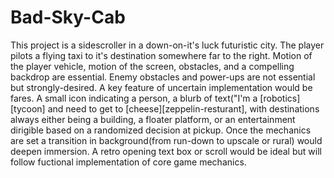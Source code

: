 # Bad-Sky-Cab

This project is a sidescroller in a down-on-it's luck futuristic city. The player pilots a flying taxi to it's destination 
somewhere far to the right.  Motion of the player vehicle, motion of the screen, obstacles, and a compelling backdrop are essential. Enemy obstacles 
and power-ups are not essential but strongly-desired. A key feature of uncertain implementation would be fares. A small icon indicating a person, a blurb of text("I'm a [robotics][tycoon] and need to get to [cheese][zeppelin-resturant], with destinations always either being a building, a floater platform, or an entertainment dirigible based on a randomized decision at pickup. Once the mechanics are set a transition in background(from run-down to upscale or rural) would deepen immersion. A retro opening text box or scroll would be ideal but will follow fuctional implementation of core game mechanics.


